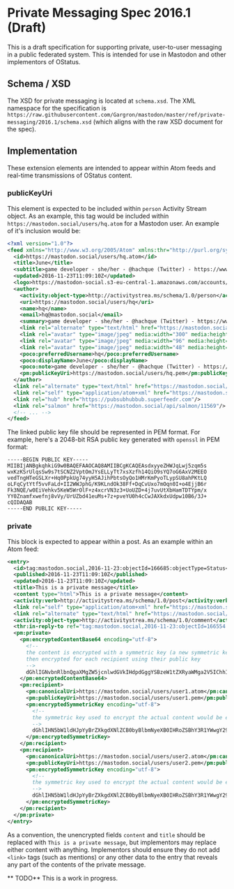 # Private Messaging Spec 2016.1 (Draft)

This is a draft specification for supporting private, user-to-user messaging in a public federated system.  This is intended
for use in Mastodon and other implementors of OStatus.

## Schema / XSD

The XSD for private messaging is located at `schema.xsd`.  The XML namespace for the specification is 
`https://raw.githubusercontent.com/Gargron/mastodon/master/ref/private-messaging/2016.1/schema.xsd` (which aligns
with the raw XSD document for the spec).

## Implementation

These extension elements are intended to appear within Atom feeds and real-time transmissions of OStatus content.

### publicKeyUri

This element is expected to be included within `person` Activity Stream object.  As an example, this tag would be
included within `https://mastodon.social/users/hq.atom` for a Mastodon user.  An example of it's
inclusion would be:

```xml
<?xml version="1.0"?>
<feed xmlns="http://www.w3.org/2005/Atom" xmlns:thr="http://purl.org/syndication/thread/1.0" xmlns:activity="http://activitystrea.ms/spec/1.0/" xmlns:poco="http://portablecontacts.net/spec/1.0" xmlns:media="http://purl.org/syndication/atommedia" xmlns:pm="https://raw.githubusercontent.com/Gargron/mastodon/master/ref/private-messaging/2016.1/schema.xsd">
  <id>https://mastodon.social/users/hq.atom</id>
  <title>June</title>
  <subtitle>game developer - she/her - @hachque (Twitter) - https://www.redpointgames.com.au/ </subtitle>
  <updated>2016-11-23T11:09:10Z</updated>
  <logo>https://mastodon-social.s3-eu-central-1.amazonaws.com/accounts/avatars/000/011/569/medium/Avatar.jpg</logo>
  <author>
    <activity:object-type>http://activitystrea.ms/schema/1.0/person</activity:object-type>
    <uri>https://mastodon.social/users/hq</uri>
    <name>hq</name>
    <email>hq@mastodon.social</email>
    <summary>game developer - she/her - @hachque (Twitter) - https://www.redpointgames.com.au/ </summary>
    <link rel="alternate" type="text/html" href="https://mastodon.social/users/hq"/>
    <link rel="avatar" type="image/jpeg" media:width="300" media:height="300" href="https://mastodon-social.s3-eu-central-1.amazonaws.com/accounts/avatars/000/011/569/large/Avatar.jpg"/>
    <link rel="avatar" type="image/jpeg" media:width="96" media:height="96" href="https://mastodon-social.s3-eu-central-1.amazonaws.com/accounts/avatars/000/011/569/medium/Avatar.jpg"/>
    <link rel="avatar" type="image/jpeg" media:width="48" media:height="48" href="https://mastodon-social.s3-eu-central-1.amazonaws.com/accounts/avatars/000/011/569/small/Avatar.jpg"/>
    <poco:preferredUsername>hq</poco:preferredUsername>
    <poco:displayName>June</poco:displayName>
    <poco:note>game developer - she/her - @hachque (Twitter) - https://www.redpointgames.com.au/ </poco:note>
    <pm:publicKeyUri>https://mastodon.social/users/hq.pem</pm:publicKeyUri>
  </author>
  <link rel="alternate" type="text/html" href="https://mastodon.social/users/hq"/>
  <link rel="self" type="application/atom+xml" href="https://mastodon.social/users/hq.atom"/>
  <link rel="hub" href="https://pubsubhubbub.superfeedr.com"/>
  <link rel="salmon" href="https://mastodon.social/api/salmon/11569"/>
  <!-- ... -->
</feed>
```

The linked public key file should be represented in PEM format.  For example, here's a 2048-bit RSA public key generated with `openssl` in PEM format:

```
-----BEGIN PUBLIC KEY-----
MIIBIjANBgkqhkiG9w0BAQEFAAOCAQ8AMIIBCgKCAQEAsdxyyeZHWJqLwj5zqm5s
wxKzKSrUlqsSw9s7tSCNZ2VptOmJYsELLyTt7xsXzfh14QiO9sYQ7oG6AxV2MEEO
vedTngHTeGSLXr+Hq0PpkUg74yyH5AJihPbtsOyQo1HMrKmPyoTLypSU8ahPKtLQ
oLFqCytYtf5vvFaLd+II2WWJphG/K9KLndOk38Ff+DqCvUxo7mOqn0I+o4EjjB6r
Fk3NQE/w0EiVehkv5KeW5WrOlF+z4xcrVN3z3+UoUZD+4j7uvUtXbHamTDTYpm/x
YY0Znamfxwefnj8vVy/UrUZbd41euMs+7z+pveYU0h4cCwJAXkdxUdpw10B6/3J+
cQIDAQAB
-----END PUBLIC KEY-----
```

### private

This block is expected to appear within a post.  As an example within an Atom feed:

```xml
<entry>
  <id>tag:mastodon.social,2016-11-23:objectId=166685:objectType=Status</id>
  <published>2016-11-23T11:09:10Z</published>
  <updated>2016-11-23T11:09:10Z</updated>
  <title>This is a private message</title>
  <content type="html">This is a private message</content>
  <activity:verb>http://activitystrea.ms/schema/1.0/post</activity:verb>
  <link rel="self" type="application/atom+xml" href="https://mastodon.social/users/hq/updates/148372.atom"/>
  <link rel="alternate" type="text/html" href="https://mastodon.social/users/hq/updates/148372"/>
  <activity:object-type>http://activitystrea.ms/schema/1.0/comment</activity:object-type>
  <thr:in-reply-to ref="tag:mastodon.social,2016-11-23:objectId=166554:objectType=Status" href="https://mastodon.social/users/maize/updates/148167" type="text/html"/>
  <pm:private>
    <pm:encryptedContentBase64 encoding="utf-8">
      <!--
      the content is encrypted with a symmetric key (a new symmetric key is generated for each private message).  the symmetric key is
      then encrypted for each recipient using their public key
      -->
      dGhlIGNvbnRlbnQgaXMgZW5jcnlwdGVkIHdpdGggYSBzeW1tZXRyaWMga2V5IChhIG5ldyBzeW1tZXRyaWMga2V5IGlzIGdlbmVyYXRlZCBmb3IgZWFjaCBwcml2YXRlIG1lc3NhZ2UpLiAgdGhlIHN5bW1ldHJpYyBrZXkgaXMgdGhlbiBlbmNyeXB0ZWQgZm9yIGVhY2ggcmVjaXBpZW50IHVzaW5nIHRoZWlyIHB1YmxpYyBrZXk=
    </pm:encryptedContentBase64>
    <pm:recipient>
      <pm:canonicalUri>https://mastodon.social/users/user1.atom</pm:canonicalUri>
      <pm:publicKeyUri>https://mastodon.social/users/user1.pem</pm:publicKeyUri>
      <pm:encryptedSymmetricKey encoding="utf-8">
        <!--
        the symmetric key used to encrypt the actual content would be encrypted with the user's public key, and then included here in a base-64 format
        -->
        dGhlIHN5bW1ldHJpYyBrZXkgdXNlZCB0byBlbmNyeXB0IHRoZSBhY3R1YWwgY29udGVudCB3b3VsZCBiZSBlbmNyeXB0ZWQgd2l0aCB0aGUgdXNlcidzIHB1YmxpYyBrZXksIGFuZCB0aGVuIGluY2x1ZGVkIGhlcmUgaW4gYSBiYXNlLTY0IGZvcm1hdA==
      </pm:encryptedSymmetricKey>
    </pm:recipient>
    <pm:recipient>
      <pm:canonicalUri>https://mastodon.social/users/user2.atom</pm:canonicalUri>
      <pm:publicKeyUri>https://mastodon.social/users/user2.pem</pm:publicKeyUri>
      <pm:encryptedSymmetricKey encoding="utf-8">
        <!--
        the symmetric key used to encrypt the actual content would be encrypted with the user's public key, and then included here in a base-64 format
        -->
        dGhlIHN5bW1ldHJpYyBrZXkgdXNlZCB0byBlbmNyeXB0IHRoZSBhY3R1YWwgY29udGVudCB3b3VsZCBiZSBlbmNyeXB0ZWQgd2l0aCB0aGUgdXNlcidzIHB1YmxpYyBrZXksIGFuZCB0aGVuIGluY2x1ZGVkIGhlcmUgaW4gYSBiYXNlLTY0IGZvcm1hdA==
      </pm:encryptedSymmetricKey>
    </pm:recipient>
  </pm:private>
</entry>
```

As a convention, the unencrypted fields `content` and `title` should be replaced with `This is a private message`, but implementors may replace either
content with anything.  Implementors should ensure they do not add `<link>` tags (such as mentions) or any other data to the entry that reveals any part of the contents
of the private message.

** TODO** This is a work in progress.